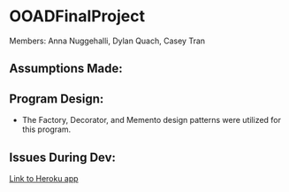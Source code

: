 # OOADFinalProject

Members:
Anna Nuggehalli, Dylan Quach, Casey Tran

## Assumptions Made:

## Program Design:
- The Factory, Decorator, and Memento design patterns were utilized for this program.

## Issues During Dev:


[Link to Heroku app](https://csci-4448-ooad-life.herokuapp.com/)
